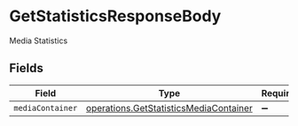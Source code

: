 # GetStatisticsResponseBody

Media Statistics


## Fields

| Field                                                                                            | Type                                                                                             | Required                                                                                         | Description                                                                                      |
| ------------------------------------------------------------------------------------------------ | ------------------------------------------------------------------------------------------------ | ------------------------------------------------------------------------------------------------ | ------------------------------------------------------------------------------------------------ |
| `mediaContainer`                                                                                 | [operations.GetStatisticsMediaContainer](../../models/operations/getstatisticsmediacontainer.md) | :heavy_minus_sign:                                                                               | N/A                                                                                              |